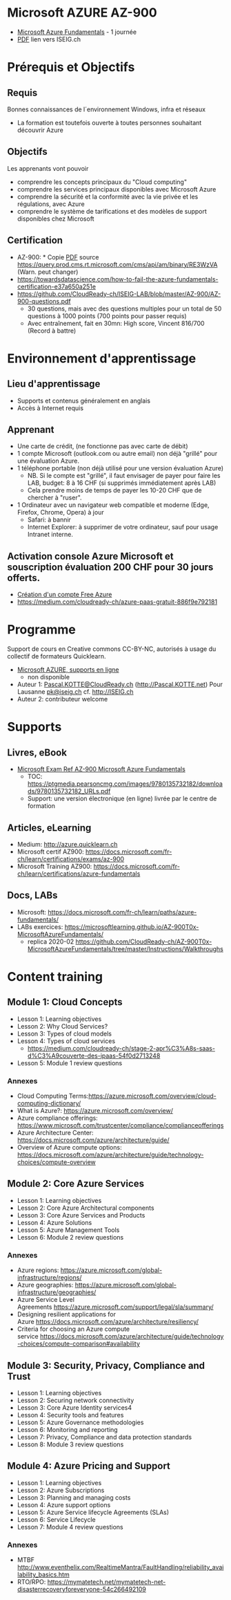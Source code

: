 # Microsoft AZURE AZ-900
* [Microsoft Azure Fundamentals](http://www.iseig.ch/index.php?cnnx_nRef=130&cnnx_nLien=6) - 1 journée
* [PDF](http://www.iseig.ch/pdf/microsoft/microsoft%20certified_Azure%20Fundamentals_AZ-900_iseig.pdf) lien vers ISEIG.ch

# Prérequis et Objectifs
## Requis
Bonnes connaissances de l´environnement Windows, infra et réseaux
* La formation est toutefois ouverte à toutes personnes souhaitant découvrir Azure
## Objectifs
Les apprenants vont pouvoir
* comprendre les concepts principaux du "Cloud computing"
* comprendre les services principaux disponibles avec Microsoft Azure
* comprendre la sécurité et la conformité avec la vie privée et les régulations, avec Azure
* comprendre le système de tarifications et des modèles de support disponibles chez Microsoft
## Certification
* AZ-900: * Copie [PDF](https://github.com/CloudReady-ch/ISEIG-LAB/blob/master/AZ-900/microsoft-certified-azure-fundamentals-skills-measured.pdf) source https://query.prod.cms.rt.microsoft.com/cms/api/am/binary/RE3WzVA (Warn. peut changer)
* https://towardsdatascience.com/how-to-fail-the-azure-fundamentals-certification-e37a650a251e
* https://github.com/CloudReady-ch/ISEIG-LAB/blob/master/AZ-900/AZ-900-questions.pdf
  * 30 questions, mais avec des questions multiples pour un total de 50 questions à 1000 points (700 points pour passer requis)
  * Avec entraînement, fait en 30mn: High score, Vincent 816/700 (Record à battre)

# Environnement d'apprentissage
## Lieu d'apprentissage
* Supports et contenus généralement en anglais
* Accès à Internet requis
## Apprenant
* Une carte de crédit, (ne fonctionne pas avec carte de débit)
* 1 compte Microsoft (outlook.com ou autre email) non déjà "grillé" pour une évaluation Azure.
* 1 téléphone portable (non déjà utilisé pour une version évaluation Azure)
  * NB. Si le compte est "grillé", il faut envisager de payer pour faire les LAB, budget: 8 à 16 CHF (si supprimés immédiatement après LAB)
  * Cela prendre moins de temps de payer les 10-20 CHF que de chercher à "ruser".
* 1 Ordinateur avec un navigateur web compatible et moderne (Edge, Firefox, Chrome, Opera) à jour
  * Safari: à bannir
  * Internet Explorer: à supprimer de votre ordinateur, sauf pour usage Intranet interne.
## Activation console Azure Microsoft et souscription évaluation 200 CHF pour 30 jours offerts.
* [Création d'un compte Free Azure](https://www.youtube.com/watch?v=H53yVpKB3_c)
* https://medium.com/cloudready-ch/azure-paas-gratuit-886f9e792181


# Programme
Support de cours en Creative commons CC-BY-NC, autorisés à usage du collectif de formateurs Quicklearn.
* [Microsoft AZURE, supports en ligne](TK)
  * non disponible
* Auteur 1: Pascal.KOTTE@CloudReady.ch (http://Pascal.KOTTE.net) Pour Lausanne pk@iseig.ch cf. http://ISEIG.ch
* Auteur 2: contributeur welcome

# Supports
## Livres, eBook
* [Microsoft Exam Ref AZ-900 Microsoft Azure Fundamentals](https://www.microsoftpressstore.com/store/exam-ref-az-900-microsoft-azure-fundamentals-9780135732182)
  * TOC: https://ptgmedia.pearsoncmg.com/images/9780135732182/downloads/9780135732182_URLs.pdf
  * Support: une version électronique (en ligne) livrée par le centre de formation
## Articles, eLearning
* Medium: http://azure.quicklearn.ch
* Microsoft certif AZ900: https://docs.microsoft.com/fr-ch/learn/certifications/exams/az-900
* Microsoft Training AZ900: https://docs.microsoft.com/fr-ch/learn/certifications/azure-fundamentals
## Docs, LABs
* Microsoft: https://docs.microsoft.com/fr-ch/learn/paths/azure-fundamentals/
* LABs exercices: https://microsoftlearning.github.io/AZ-900T0x-MicrosoftAzureFundamentals/
  * replica 2020-02 https://github.com/CloudReady-ch/AZ-900T0x-MicrosoftAzureFundamentals/tree/master/Instructions/Walkthroughs

# Content training
## Module 1: Cloud Concepts
* Lesson 1: Learning objectives
* Lesson 2: Why Cloud Services?
* Lesson 3: Types of cloud models
* Lesson 4: Types of cloud services
  * https://medium.com/cloudready-ch/stage-2-apr%C3%A8s-saas-d%C3%A9couverte-des-ipaas-54f0d2713248
* Lesson 5: Module 1 review questions
### Annexes
* Cloud Computing Terms:https://azure.microsoft.com/overview/cloud-computing-dictionary/
* What is Azure?: https://azure.microsoft.com/overview/
* Azure compliance offerings: https://www.microsoft.com/trustcenter/compliance/complianceofferings
* Azure Architecture Center: https://docs.microsoft.com/azure/architecture/guide/
* Overview of Azure compute options: https://docs.microsoft.com/azure/architecture/guide/technology-choices/compute-overview
## Module 2: Core Azure Services
* Lesson 1: Learning objectives
* Lesson 2: Core Azure Architectural components
* Lesson 3: Core Azure Services and Products
* Lesson 4: Azure Solutions
* Lesson 5: Azure Management Tools
* Lesson 6: Module 2 review questions
### Annexes
* Azure regions: https://azure.microsoft.com/global-infrastructure/regions/
* Azure geographies: https://azure.microsoft.com/global-infrastructure/geographies/
* Azure Service Level Agreements https://azure.microsoft.com/support/legal/sla/summary/
* Designing resilient applications for Azure https://docs.microsoft.com/azure/architecture/resiliency/
* Criteria for choosing an Azure compute service https://docs.microsoft.com/azure/architecture/guide/technology-choices/compute-comparison#availability
## Module 3: Security, Privacy, Compliance and Trust
* Lesson 1: Learning objectives
* Lesson 2: Securing network connectivity
* Lesson 3: Core Azure Identity services4
* Lesson 4: Security tools and features
* Lesson 5: Azure Governance methodologies
* Lesson 6: Monitoring and reporting
* Lesson 7: Privacy, Compliance and data protection standards
* Lesson 8: Module 3 review questions
## Module 4: Azure Pricing and Support
* Lesson 1: Learning objectives
* Lesson 2: Azure Subscriptions
* Lesson 3: Planning and managing costs
* Lesson 4: Azure support options
* Lesson 5: Azure Service lifecycle Agreements (SLAs)
* Lesson 6: Service Lifecycle
* Lesson 7: Module 4 review questions
### Annexes
* MTBF http://www.eventhelix.com/RealtimeMantra/FaultHandling/reliability_availability_basics.htm
* RTO/RPO: https://mymatetech.net/mymatetech-net-disasterrecoveryforeveryone-54c266492109

